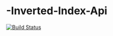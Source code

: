 # -Inverted-Index-Api
[![Build Status](https://www.travis-ci.org/clintfidel/inverted-index-api.svg?branch=development)](https://www.travis-ci.org/clintfidel/inverted-index-api)
